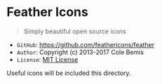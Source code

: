 # Feather Icons

> Simply beautiful open source icons

-   `GitHub`: https://github.com/feathericons/feather
-   `Author`: Copyright (c) 2013-2017 Cole Bemis
-   `License`: [MIT License](https://github.com/feathericons/feather/blob/master/LICENSE)

Useful icons will be included this directory.
